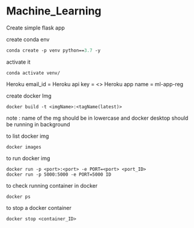 # Machine_Learning

Create simple flask app

create conda env 
```p
conda create -p venv python==3.7 -y
```
activate it 
```
conda activate venv/
```

Heroku email_id = 
Heroku api key = <>
Heroku app name = ml-app-reg

create docker Img
```
docker build -t <imgName>:<tagName(latest)> 
```
note : name of the mg should be in lowercase and docker desktop should be running in background

to list docker img
```
docker images
```
to run docker img 
```
docker run -p <port>:<port> -e PORT=<port> <port_ID>
docker run -p 5000:5000 -e PORT=5000 ID
```

to check running container in docker
```
docker ps
```

to stop a docker container
```
docker stop <container_ID>
```